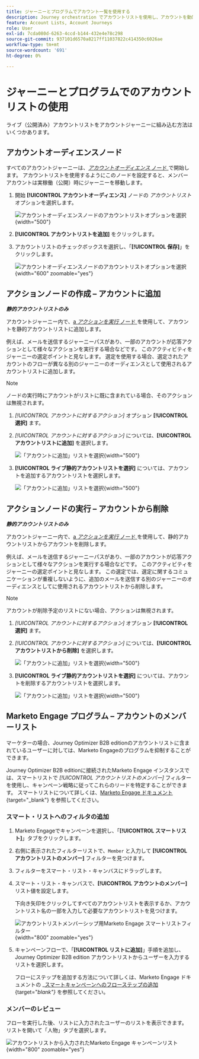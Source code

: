 ```yaml
---
title: ジャーニーとプログラムでアカウント一覧を使用する
description: Journey orchestration でアカウントリストを使用し、アカウントを動的に追加/削除し、Journey Optimizer B2B editionでMarketo Engage スマートリストをフィルタリングします。
feature: Account Lists, Account Journeys
role: User
exl-id: 7cda080d-6263-4ccd-b144-432e4e78c298
source-git-commit: 937101d6570a8217ff11037822c414350c6026ae
workflow-type: tm+mt
source-wordcount: '691'
ht-degree: 0%

---
```


# ジャーニーとプログラムでのアカウントリストの使用

ライブ（公開済み）アカウントリストをアカウントジャーニーに組み込む方法はいくつかあります。

## アカウントオーディエンスノード

すべてのアカウントジャーニーは、[_アカウントオーディエンス_ ノード ](../journeys/account-audience-nodes.md) で開始します。 アカウントリストを使用するようにこのノードを設定すると、メンバーアカウントは実稼働（公開）時にジャーニーを移動します。

1. 開始 **[!UICONTROL アカウントオーディエンス]** ノードの _アカウントリスト_ オプションを選択します。

   ![ アカウントオーディエンスノードのアカウントリストオプションを選択 ](../journeys/assets/node-audience-account-list.png){width="500"}

1. **[!UICONTROL アカウントリストを追加]** をクリックします。

1. アカウントリストのチェックボックスを選択し、「**[!UICONTROL 保存]**」をクリックします。

   ![ アカウントオーディエンスノードのアカウントリストオプションを選択 ](../journeys/assets/node-audience-account-list-select-dialog.png){width="600" zoomable="yes"}

## アクションノードの作成 – アカウントに追加

**_静的アカウントリストのみ_**

アカウントジャーニー内で、[a _アクションを実行_ ノード ](../journeys/action-nodes.md) を使用して、アカウントを静的アカウントリストに追加します。

例えば、メールを送信するジャーニーパスがあり、一部のアカウントが応答アクションとして様々なアクションを実行する場合などです。 このアクティビティをジャーニーの選定ポイントと見なします。 選定を使用する場合、選定されたアカウントのフローが異なる別のジャーニーのオーディエンスとして使用されるアカウントリストに追加します。

>[!NOTE]
>
>ノードの実行時にアカウントがリストに既に含まれている場合、そのアクションは無視されます。

1. _[!UICONTROL アカウントに対するアクション]_ オプション **[!UICONTROL 選択]** ます。

1. _[!UICONTROL アカウントに対するアクション]_ については、**[!UICONTROL アカウントリストに追加]** を選択します。

   ![ 「アカウントに追加」リストを選択 ](../journeys/assets/node-action-account-add-to-account-list.png){width="500"}

1. **[!UICONTROL ライブ静的アカウントリストを選択]** については、アカウントを追加するアカウントリストを選択します。

   ![ 「アカウントに追加」リストを選択 ](../journeys/assets/node-action-account-add-to-account-list-select.png){width="500"}

## アクションノードの実行 – アカウントから削除

**_静的アカウントリストのみ_**

アカウントジャーニー内で、[a _アクションを実行_ ノード ](../journeys/action-nodes.md) を使用して、静的アカウントリストからアカウントを削除します。

例えば、メールを送信するジャーニーパスがあり、一部のアカウントが応答アクションとして様々なアクションを実行する場合などです。 このアクティビティをジャーニーの選定ポイントと見なします。 この選定では、選定に関するコミュニケーションが重複しないように、追加のメールを送信する別のジャーニーのオーディエンスとしてに使用されるアカウントリストから削除します。

>[!NOTE]
>
>アカウントが削除予定のリストにない場合、アクションは無視されます。

1. _[!UICONTROL アカウントに対するアクション]_ オプション **[!UICONTROL 選択]** ます。

1. _[!UICONTROL アカウントに対するアクション]_ については、**[!UICONTROL アカウントリストから削除]** を選択します。

   ![ 「アカウントに追加」リストを選択 ](../journeys/assets/node-action-account-remove-from-account-list.png){width="500"}

1. **[!UICONTROL ライブ静的アカウントリストを選択]** については、アカウントを削除するアカウントリストを選択します。

   ![ 「アカウントに追加」リストを選択 ](../journeys/assets/node-action-account-remove-from-account-list-select.png){width="500"}

## Marketo Engage プログラム – アカウントのメンバーリスト

マーケターの場合、Journey Optimizer B2B editionのアカウントリストに含まれているユーザーに対しては、Marketo Engageのプログラムを抑制することができます。

Journey Optimizer B2B editionに接続されたMarketo Engage インスタンスでは、スマートリストで _[!UICONTROL アカウントリストのメンバー]_ フィルターを使用し、キャンペーン戦略に従ってこれらのリードを特定することができます。 スマートリストについて詳しくは、[Marketo Engage ドキュメント ](https://experienceleague.adobe.com/en/docs/marketo/using/product-docs/core-marketo-concepts/smart-lists-and-static-lists/understanding-smart-lists){target="_blank"} を参照してください。

### スマート・リストへのフィルタの追加

1. Marketo Engageでキャンペーンを選択し、「**[!UICONTROL スマートリスト]**」タブをクリックします。

1. 右側に表示されたフィルターリストで、`Member` と入力して **[!UICONTROL アカウントリストのメンバー]** フィルターを見つけます。

1. フィルターをスマート・リスト・キャンバスにドラッグします。

1. スマート・リスト・キャンバスで、**[!UICONTROL アカウントのメンバー]** リスト値を設定します。

   下向き矢印をクリックしてすべてのアカウントリストを表示するか、アカウントリスト名の一部を入力して必要なアカウントリストを見つけます。

   ![ アカウントリストメンバーシップ用Marketo Engage スマートリストフィルター ](./assets/account-lists-marketo-engage-smart-list.png){width="800" zoomable="yes"}

1. キャンペーンフローで、「**[!UICONTROL リストに追加]**」手順を追加し、Journey Optimizer B2B edition アカウントリストからユーザーを入力するリストを選択します。

   フローにステップを追加する方法について詳しくは、Marketo Engage ドキュメントの _[スマートキャンペーンへのフローステップの追加 ](https://experienceleague.adobe.com/en/docs/marketo/using/product-docs/core-marketo-concepts/smart-campaigns/flow-actions/add-a-flow-step-to-a-smart-campaign){target="_blank"}_ を参照してください。

### メンバーのレビュー

フローを実行した後、リストに入力されたユーザーのリストを表示できます。 リストを開いて「人物」タブを選択します。

![ アカウントリストから入力されたMarketo Engage キャンペーンリスト ](./assets/account-lists-marketo-engage-smart-list-people.png){width="800" zoomable="yes"}
